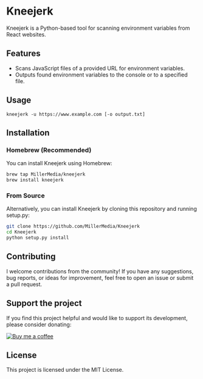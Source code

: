 # Kneejerk

Kneejerk is a Python-based tool for scanning environment variables from React websites.

## Features
* Scans JavaScript files of a provided URL for environment variables.
* Outputs found environment variables to the console or to a specified file.

## Usage
```angular2html
kneejerk -u https://www.example.com [-o output.txt]
```

## Installation

### Homebrew (Recommended)

You can install Kneejerk using Homebrew:

```bash
brew tap MillerMedia/kneejerk
brew install kneejerk
```

### From Source 

Alternatively, you can install Kneejerk by cloning this repository and running setup.py:

```bash
git clone https://github.com/MillerMedia/Kneejerk
cd Kneejerk
python setup.py install
```

## Contributing

I welcome contributions from the community! If you have any suggestions, bug reports, or ideas for improvement, feel free to open an issue or submit a pull request.

## Support the project

If you find this project helpful and would like to support its development, please consider donating:  
  
[![Buy me a coffee](https://www.buymeacoffee.com/assets/img/custom_images/orange_img.png)](https://www.buymeacoffee.com/yOd1JU9MQe)

## License

This project is licensed under the MIT License.